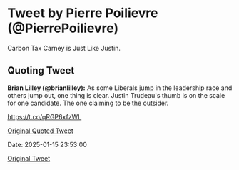 # Tweet by Pierre Poilievre (@PierrePoilievre)

Carbon Tax Carney is Just Like Justin.

## Quoting Tweet

**Brian Lilley (@brianlilley):** As some Liberals jump in the leadership race and others jump out, one thing is clear.
Justin Trudeau's thumb is on the scale for one candidate.
The one claiming to be the outsider.

https://t.co/qRGP6xfzWL

[Original Quoted Tweet](https://x.com/brianlilley/status/1879496781366755404)

Date: 2025-01-15 23:53:00

[Original Tweet](https://x.com/PierrePoilievre/status/1879678200403599736)
